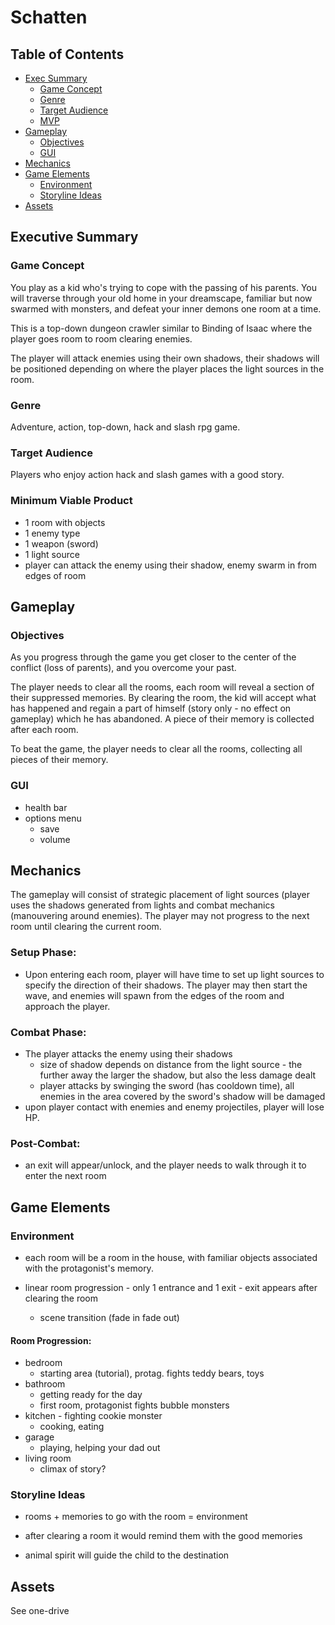 # Schatten


## Table of Contents  
- [Exec Summary](#executive-summary)  
  - [Game Concept](#game-concept)
  - [Genre](#genre)
  - [Target Audience](#target-audience)
  - [MVP](#minimum-viable-product)
- [Gameplay](#gameplay) 
  - [Objectives](#objectives)
  - [GUI](#gui)
- [Mechanics](#mechanics)
- [Game Elements](#game-elements)
  - [Environment](#environment)
  - [Storyline Ideas](#storyline-ideas)
- [Assets](#assets)

## Executive Summary
### Game Concept
You play as a kid who's trying to cope with the passing of his parents. You will traverse through your old home in your dreamscape, familiar but now swarmed with monsters, and defeat your inner demons one room at a time.

This is a top-down dungeon crawler similar to Binding of Isaac where the player goes room to room clearing enemies. 

The player will attack enemies using their own shadows, their shadows will be positioned depending on where the player places the light sources in the room.

### Genre
Adventure, action, top-down, hack and slash rpg game.

### Target Audience
Players who enjoy action hack and slash games with a good story.

### Minimum Viable Product
- 1 room with objects
- 1 enemy type
- 1 weapon (sword)
- 1 light source
- player can attack the enemy using their shadow, enemy swarm in from edges of room

## Gameplay
### Objectives
As you progress through the game you get closer to the center of the conflict (loss of parents), and you overcome your past. 

The player needs to clear all the rooms, each room will reveal a section of their suppressed memories. By clearing the room, the kid will accept what has happened and regain a part of himself (story only - no effect on gameplay) which he has abandoned. A piece of their memory is collected after each room.

To beat the game, the player needs to clear all the rooms, collecting all pieces of their memory.

### GUI
- health bar
- options menu
  - save
  - volume

## Mechanics
The gameplay will consist of strategic placement of light sources (player uses the shadows generated from lights and combat mechanics (manouvering around enemies). The player may not progress to the next room until clearing the current room.

### Setup Phase:
- Upon entering each room, player will have time to set up light sources to specify the direction of their shadows. The player may then start the wave, and enemies will spawn from the edges of the room and approach the player.

### Combat Phase:
- The player attacks the enemy using their shadows 
  - size of shadow depends on distance from the light source - the further away the larger the shadow, but also the less damage dealt
  - player attacks by swinging the sword (has cooldown time), all enemies in the area covered by the sword's shadow will be damaged
- upon player contact with enemies and enemy projectiles, player will lose HP.

### Post-Combat:
- an exit will appear/unlock, and the player needs to walk through it to enter the next room


## Game Elements
### Environment
- each room will be a room in the house, with familiar objects associated with the protagonist's memory. 

- linear room progression - only 1 entrance and 1 exit - exit appears after clearing the room
  - scene transition (fade in fade out)

#### Room Progression:
- bedroom
  - starting area (tutorial), protag. fights teddy bears, toys
- bathroom 
  - getting ready for the day
  - first room, protagonist fights bubble monsters
- kitchen - fighting cookie monster
  - cooking, eating
- garage
  - playing, helping your dad out
- living room
  - climax of story?


### Storyline Ideas
- rooms + memories to go with the room = environment

- after clearing a room it would remind them with the good memories
- animal spirit will guide the child to the destination

## Assets
See one-drive


